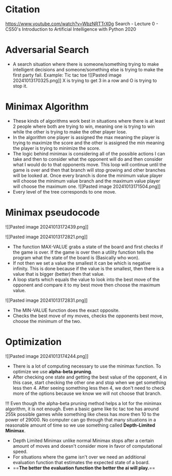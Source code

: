 

# Citation 
https://www.youtube.com/watch?v=WbzNRTTrX0g  Search - Lecture 0 - CS50's Introduction to Artificial Intelligence with Python 2020

# Adversarial Search
- A search situation where there is someone/something trying to make intelligent decisions and someone/something else is trying to make the first party fail. Example: Tic tac toe
![[Pasted image 20241013170325.png]]
X is trying to get 3 in a row and O is trying to stop it.

# Minimax Algorithm
- These kinds of algorithms work best in situations where there is at least 2 people where both are trying to win, meaning one is trying to win while the other is trying to make the other player lose.
- In the algorithm one player is assigned the max meaning the player is trying to maximize the score and the other is assigned the min meaning the player is trying to minimize the score.
- The logic behind minimax is considering all of the possible actions I can take and then to consider what the opponent will do and then consider what I would do to that opponents move. This loop will continue until the game is over and then that branch will stop growing and other branches will be looked at. Once every branch is done the minimum value player will choose the minimum value branch and the maximum value player will choose the maximum one. 
![[Pasted image 20241013171504.png]]
- Every level of the tree corresponds to one move.



# Minimax pseudocode
![[Pasted image 20241013172439.png]]

![[Pasted image 20241013172821.png]]
- The function MAX-VALUE grabs a state of the board and first checks if the game is over. If the game is over then a utility function tells the program what the state of the board is (Basically who won).
- If not then we set a value the smallest it can be which is negative infinity. This is done because if the value is the smallest, then there is a value that is bigger (better) then that value.
- A loop starts which equals the value to look into the best move of the opponent and compare it to my best move then choose the maximum value.

![[Pasted image 20241013172831.png]]
- The MIN-VALUE function does the exact opposite.
- Checks the best move of my moves, checks the opponents best move, choose the minimum of the two.

# Optimization
![[Pasted image 20241013174244.png]]
- There is a lot of computing necessary to use the minimax function. To optimize we use **alpha-beta pruning**. 
- After checking one state and getting the best value of the opponent, 4 in this case, start checking the other one and stop when we get something less then 4. After seeing something less then 4, we don't need to check more of the options because we know we will not choose that branch.


!!! Even though the alpha-beta pruning method helps a lot for the minimax algorithm, it is not enough. Even a basic game like tic tac toe has around 255k possible games while something like chess has more then 10 to the power of 29000. No computer can go through that many situations in a reasonable amount of time so we use something called **Depth-Limited Minimax**.


- Depth Limited Minimax unlike normal Minimax stops after a certain amount of moves and doesn't consider more in favor of computational speed.
- For situations where the game isn't over we need an additional evaluation function that estimates the expected state of a board.
- ==**The better the evaluation function the better the ai will play.**==



